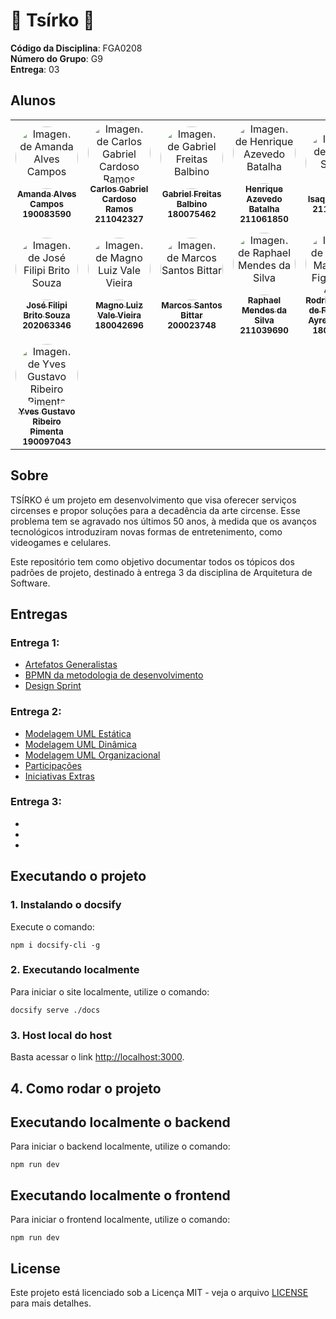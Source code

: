 # 🎪 Tsírko 🎪

**Código da Disciplina**: FGA0208<br>
**Número do Grupo**: G9<br>
**Entrega**: 03<br>

## Alunos

<center>
    <table style="width: 100%;">
        <tr>
            <td align="center">
                <a href="https://github.com/acamposs">
                    <img style="border-radius: 50%;" src="https://avatars.githubusercontent.com/u/129637817?v=4" width="100px;" alt="Imagem de Amanda Alves Campos"/>
                    <br />
                    <sub><b>Amanda Alves Campos</b></sub>
                    <br />
                </a>
                    <sub><b>190083590</b></sub>
                        <br />
            </td>
            <td align="center">
                <a href="https://github.com/TheCarlosRamos">
                    <img style="border-radius: 50%;" src="https://avatars.githubusercontent.com/u/116928666?v=4" width="100px;" alt="Imagem de Carlos Gabriel Cardoso Ramos"/>
                    <br />
                    <sub><b>Carlos Gabriel Cardoso Ramos</b></sub>
                    <br />
                </a>
                    <sub><b>211042327</b></sub>
                    <br />
            </td>
            <td align="center">
                <a href="https://github.com/gabrielfreitass1">
                    <img style="border-radius: 50%;" src="https://avatars.githubusercontent.com/u/56280085?v=4" width="100px;" alt="Imagem de Gabriel Freitas Balbino"/>
                    <br />
                    <sub><b>Gabriel Freitas Balbino</b></sub>
                    <br />
                </a>
                    <sub><b>180075462</b></sub>
                    <br />
            </td>
            <td align="center">
                <a href="https://github.com/HeBatalha">
                    <img style="border-radius: 50%;" src="https://avatars.githubusercontent.com/u/101186218?v=4" width="100px;" alt="Imagem de Henrique Azevedo Batalha"/>
                    <br />
                    <sub><b>Henrique Azevedo Batalha</b></sub>
                    <br />
                </a>
                    <sub><b>211061850</b></sub>
                    <br />
            </td>
            <td align="center">
                <a href="https://github.com/IsaqueSH">
                    <img style="border-radius: 50%;" src="https://avatars.githubusercontent.com/u/101431986?v=4" width="100px;" alt="Imagem de Isaque Santos"/>
                    <br />
                    <sub><b>Isaque Santos</b></sub>
                    <br />
                </a>
                    <sub><b>211061903</b></sub>
                    <br />
            </td>
            <td align="center">
                <a href="https://github.com/joaopedrodasilvarodrigues">
                    <img style="border-radius: 50%;" src="https://avatars.githubusercontent.com/u/100419740?v=4" width="100px;" alt="Imagem de João Pedro da Silva Rodrigues"/>
                    <br />
                    <sub><b>João Pedro da Silva Rodrigues</b></sub>
                    <br />
                </a>
                    <sub><b>211031074</b></sub>
                    <br />
            </td>
        </tr>
        <tr>
            <td align="center">
                <a href="https://github.com/JoseFilipi">
                    <img style="border-radius: 50%;" src="https://avatars.githubusercontent.com/u/88348501?v=4" width="100px;" alt="Imagem de José Filipi Brito Souza"/>
                    <br />
                    <sub><b>José Filipi Brito Souza</b></sub>
                    <br />
                </a>
                    <sub><b>202063346</b></sub>
                    <br />
            </td>
            <td align="center">
                <a href="https://github.com/magnluiz">
                    <img style="border-radius: 50%;" src="https://avatars.githubusercontent.com/u/55704216?v=4" width="100px;" alt="Imagem de Magno Luiz Vale Vieira"/>
                    <br />
                    <sub><b>Magno Luiz Vale Vieira</b></sub>
                    <br />
                </a>
                    <sub><b>180042696</b></sub>
                    <br />
            </td>
            <td align="center">
                <a href="https://github.com/Bittarx">
                    <img style="border-radius: 50%;" src="https://avatars.githubusercontent.com/u/71234052?v=4" width="100px;" alt="Imagem de Marcos Santos Bittar"/>
                    <br />
                    <sub><b>Marcos Santos Bittar</b></sub>
                    <br />
                </a>
                    <sub><b>200023748</b></sub>
                    <br />
            </td>
            <td align="center">
                <a href="https://github.com/Raphides">
                    <img style="border-radius: 50%;" src="https://avatars.githubusercontent.com/u/89037051?v=4" width="100px;" alt="Imagem de Raphael Mendes da Silva"/>
                    <br />
                    <sub><b>Raphael Mendes da Silva</b></sub>
                    <br />
                </a>
                    <sub><b>211039690</b></sub>
                    <br />
            </td>
            <td align="center">
                <a href="https://github.com/Rodrigomfab88">
                    <img style="border-radius: 50%;" src="https://avatars.githubusercontent.com/u/87432244?v=4" width="100px;" alt="Imagem de Rodrigo Mattos de Figueiredo Ayres Bezerra"/>
                    <br />
                    <sub><b>Rodrigo Mattos de Figueiredo Ayres Bezerra</b></sub>
                    <br />
                </a>
                    <sub><b>180108875</b></sub>
                    <br />
            </td>
            <td align="center">
                <a href="https://github.com/vini051">
                    <img style="border-radius: 50%;" src="https://avatars.githubusercontent.com/u/60819460?v=4" width="100px;" alt="Imagem de Vinícius Gabriel Rodrigues da Silva Brito"/>
                    <br />
                    <sub><b>Vinícius Gabriel Rodrigues da Silva Brito</b></sub>
                    <br />
                </a>
                    <sub><b>180028847</b></sub>
                    <br />
            </td>
        </tr>
        <tr>
            <td align="center">
                <a href="https://github.com/Yvestxt">
                    <img style="border-radius: 50%;" src="https://avatars.githubusercontent.com/u/73966483?v=4" width="100px;" alt="Imagem de Yves Gustavo Ribeiro Pimenta"/>
                    <br />
                    <sub><b>Yves Gustavo Ribeiro Pimenta</b></sub>
                    <br />
                </a>
                    <sub><b>190097043</b></sub>
                    <br />
            </td>
        </tr>
    </table>
</center>

## Sobre

TSÍRKO é um projeto em desenvolvimento que visa oferecer serviços circenses e propor soluções para a decadência da arte circense. Esse problema tem se agravado nos últimos 50 anos, à medida que os avanços tecnológicos introduziram novas formas de entretenimento, como videogames e celulares.

Este repositório tem como objetivo documentar todos os tópicos dos padrões de projeto, destinado à entrega 3 da disciplina de Arquitetura de Software.

## Entregas

### Entrega 1:

- [Artefatos Generalistas](https://unbarqdsw2024-2.github.io/2024.2_G9_Projeto_Entrega_01/#/Base/Artefatos-Generalistas/1.2.ArtefatosGeneralistas)
- [BPMN da metodologia de desenvolvimento](https://unbarqdsw2024-2.github.io/2024.2_G9_Projeto_Entrega_01/#/Base/1.3.ModelagemBPMN)
- [Design Sprint](https://unbarqdsw2024-2.github.io/2024.2_G9_Projeto_Entrega_01/#/Base/DesignSprint/README)

### Entrega 2:

- [Modelagem UML Estática](./Modelagem/2.1.ModelagemEstatica.md)
- [Modelagem UML Dinâmica](./Modelagem/2.2.ModelagemDinamica.md)
- [Modelagem UML Organizacional](./Modelagem/2.3.ModelagemOrganizacionalCasosDeUso.md)
- [Participações](./Modelagem/2.4.ParticipacoesModelagem.md)
- [Iniciativas Extras](./Modelagem/2.5.IniciativasExtras.md)

### Entrega 3:

-
-
-

## Executando o projeto

### 1. Instalando o docsify

Execute o comando:

```shell
npm i docsify-cli -g
```

### 2. Executando localmente

Para iniciar o site localmente, utilize o comando:

```shell
docsify serve ./docs
```

### 3. Host local do host

Basta acessar o link [http://localhost:3000](http://localhost:3000).

## 4. Como rodar o projeto

## Executando localmente o backend


Para iniciar o backend localmente, utilize o comando:

```shell
npm run dev
```
## Executando localmente o frontend


Para iniciar o frontend localmente, utilize o comando:

```shell
npm run dev
```


## License

Este projeto está licenciado sob a Licença MIT - veja o arquivo [LICENSE](../LICENSE) para mais detalhes.
